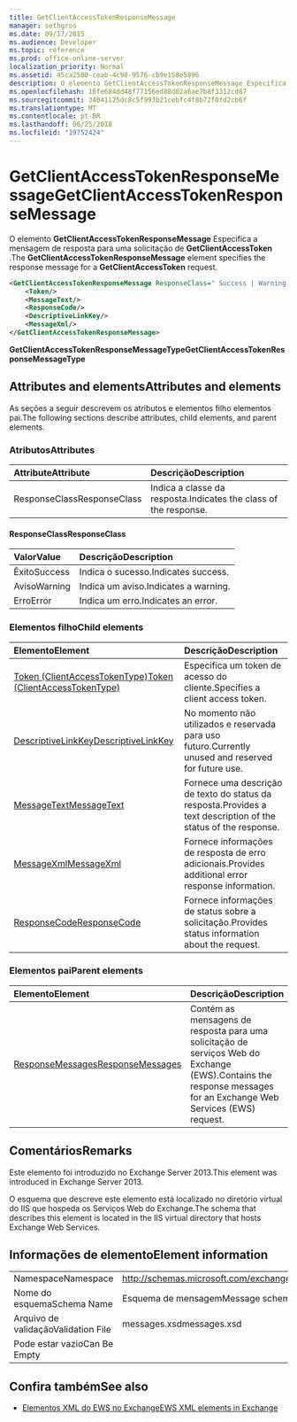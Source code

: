 ```yaml
---
title: GetClientAccessTokenResponseMessage
manager: sethgros
ms.date: 09/17/2015
ms.audience: Developer
ms.topic: reference
ms.prod: office-online-server
localization_priority: Normal
ms.assetid: 45ca2500-ceab-4c98-9576-cb9e158e5896
description: O elemento GetClientAccessTokenResponseMessage Especifica a mensagem de resposta para uma solicitação de GetClientAccessToken.
ms.openlocfilehash: 16fe684dd48f77156ed88d02a6ae7b8f3312cd87
ms.sourcegitcommit: 34041125dc8c5f993b21cebfc4f8b72f0fd2cb6f
ms.translationtype: MT
ms.contentlocale: pt-BR
ms.lasthandoff: 06/25/2018
ms.locfileid: "19752424"
---
```

# <a name="getclientaccesstokenresponsemessage"></a><span data-ttu-id="7c5be-103">GetClientAccessTokenResponseMessage</span><span class="sxs-lookup"><span data-stu-id="7c5be-103">GetClientAccessTokenResponseMessage</span></span>

<span data-ttu-id="7c5be-104">O elemento **GetClientAccessTokenResponseMessage** Especifica a mensagem de resposta para uma solicitação de **GetClientAccessToken** .</span><span class="sxs-lookup"><span data-stu-id="7c5be-104">The **GetClientAccessTokenResponseMessage** element specifies the response message for a **GetClientAccessToken** request.</span></span> 
  
```XML
<GetClientAccessTokenResponseMessage ResponseClass=" Success | Warning | Error ">
    <Token/>
    <MessageText/>
    <ResponseCode/>
    <DescriptiveLinkKey/>
    <MessageXml/>
</GetClientAccessTokenResponseMessage>
```

 <span data-ttu-id="7c5be-105">**GetClientAccessTokenResponseMessageType**</span><span class="sxs-lookup"><span data-stu-id="7c5be-105">**GetClientAccessTokenResponseMessageType**</span></span>
## <a name="attributes-and-elements"></a><span data-ttu-id="7c5be-106">Attributes and elements</span><span class="sxs-lookup"><span data-stu-id="7c5be-106">Attributes and elements</span></span>

<span data-ttu-id="7c5be-107">As seções a seguir descrevem os atributos e elementos filho elementos pai.</span><span class="sxs-lookup"><span data-stu-id="7c5be-107">The following sections describe attributes, child elements, and parent elements.</span></span>
  
### <a name="attributes"></a><span data-ttu-id="7c5be-108">Atributos</span><span class="sxs-lookup"><span data-stu-id="7c5be-108">Attributes</span></span>

|<span data-ttu-id="7c5be-109">**Attribute**</span><span class="sxs-lookup"><span data-stu-id="7c5be-109">**Attribute**</span></span>|<span data-ttu-id="7c5be-110">**Descrição**</span><span class="sxs-lookup"><span data-stu-id="7c5be-110">**Description**</span></span>|
|:-----|:-----|
|<span data-ttu-id="7c5be-111">ResponseClass</span><span class="sxs-lookup"><span data-stu-id="7c5be-111">ResponseClass</span></span>  <br/> |<span data-ttu-id="7c5be-112">Indica a classe da resposta.</span><span class="sxs-lookup"><span data-stu-id="7c5be-112">Indicates the class of the response.</span></span>  <br/> |
   
#### <a name="responseclass"></a><span data-ttu-id="7c5be-113">ResponseClass</span><span class="sxs-lookup"><span data-stu-id="7c5be-113">ResponseClass</span></span>

|<span data-ttu-id="7c5be-114">**Valor**</span><span class="sxs-lookup"><span data-stu-id="7c5be-114">**Value**</span></span>|<span data-ttu-id="7c5be-115">**Descrição**</span><span class="sxs-lookup"><span data-stu-id="7c5be-115">**Description**</span></span>|
|:-----|:-----|
|<span data-ttu-id="7c5be-116">Êxito</span><span class="sxs-lookup"><span data-stu-id="7c5be-116">Success</span></span>  <br/> |<span data-ttu-id="7c5be-117">Indica o sucesso.</span><span class="sxs-lookup"><span data-stu-id="7c5be-117">Indicates success.</span></span>  <br/> |
|<span data-ttu-id="7c5be-118">Aviso</span><span class="sxs-lookup"><span data-stu-id="7c5be-118">Warning</span></span>  <br/> |<span data-ttu-id="7c5be-119">Indica um aviso.</span><span class="sxs-lookup"><span data-stu-id="7c5be-119">Indicates a warning.</span></span>  <br/> |
|<span data-ttu-id="7c5be-120">Erro</span><span class="sxs-lookup"><span data-stu-id="7c5be-120">Error</span></span>  <br/> |<span data-ttu-id="7c5be-121">Indica um erro.</span><span class="sxs-lookup"><span data-stu-id="7c5be-121">Indicates an error.</span></span>  <br/> |
   
### <a name="child-elements"></a><span data-ttu-id="7c5be-122">Elementos filho</span><span class="sxs-lookup"><span data-stu-id="7c5be-122">Child elements</span></span>

|<span data-ttu-id="7c5be-123">**Elemento**</span><span class="sxs-lookup"><span data-stu-id="7c5be-123">**Element**</span></span>|<span data-ttu-id="7c5be-124">**Descrição**</span><span class="sxs-lookup"><span data-stu-id="7c5be-124">**Description**</span></span>|
|:-----|:-----|
|[<span data-ttu-id="7c5be-125">Token (ClientAccessTokenType)</span><span class="sxs-lookup"><span data-stu-id="7c5be-125">Token (ClientAccessTokenType)</span></span>](token-clientaccesstokentype.md) <br/> |<span data-ttu-id="7c5be-126">Especifica um token de acesso do cliente.</span><span class="sxs-lookup"><span data-stu-id="7c5be-126">Specifies a client access token.</span></span>  <br/> |
|[<span data-ttu-id="7c5be-127">DescriptiveLinkKey</span><span class="sxs-lookup"><span data-stu-id="7c5be-127">DescriptiveLinkKey</span></span>](descriptivelinkkey.md) <br/> |<span data-ttu-id="7c5be-128">No momento não utilizados e reservada para uso futuro.</span><span class="sxs-lookup"><span data-stu-id="7c5be-128">Currently unused and reserved for future use.</span></span>  <br/> |
|[<span data-ttu-id="7c5be-129">MessageText</span><span class="sxs-lookup"><span data-stu-id="7c5be-129">MessageText</span></span>](messagetext.md) <br/> |<span data-ttu-id="7c5be-130">Fornece uma descrição de texto do status da resposta.</span><span class="sxs-lookup"><span data-stu-id="7c5be-130">Provides a text description of the status of the response.</span></span>  <br/> |
|[<span data-ttu-id="7c5be-131">MessageXml</span><span class="sxs-lookup"><span data-stu-id="7c5be-131">MessageXml</span></span>](messagexml.md) <br/> |<span data-ttu-id="7c5be-132">Fornece informações de resposta de erro adicionais.</span><span class="sxs-lookup"><span data-stu-id="7c5be-132">Provides additional error response information.</span></span>  <br/> |
|[<span data-ttu-id="7c5be-133">ResponseCode</span><span class="sxs-lookup"><span data-stu-id="7c5be-133">ResponseCode</span></span>](responsecode.md) <br/> |<span data-ttu-id="7c5be-134">Fornece informações de status sobre a solicitação.</span><span class="sxs-lookup"><span data-stu-id="7c5be-134">Provides status information about the request.</span></span>  <br/> |
   
### <a name="parent-elements"></a><span data-ttu-id="7c5be-135">Elementos pai</span><span class="sxs-lookup"><span data-stu-id="7c5be-135">Parent elements</span></span>

|<span data-ttu-id="7c5be-136">**Elemento**</span><span class="sxs-lookup"><span data-stu-id="7c5be-136">**Element**</span></span>|<span data-ttu-id="7c5be-137">**Descrição**</span><span class="sxs-lookup"><span data-stu-id="7c5be-137">**Description**</span></span>|
|:-----|:-----|
|[<span data-ttu-id="7c5be-138">ResponseMessages</span><span class="sxs-lookup"><span data-stu-id="7c5be-138">ResponseMessages</span></span>](responsemessages.md) <br/> |<span data-ttu-id="7c5be-139">Contém as mensagens de resposta para uma solicitação de serviços Web do Exchange (EWS).</span><span class="sxs-lookup"><span data-stu-id="7c5be-139">Contains the response messages for an Exchange Web Services (EWS) request.</span></span>  <br/> |
   
## <a name="remarks"></a><span data-ttu-id="7c5be-140">Comentários</span><span class="sxs-lookup"><span data-stu-id="7c5be-140">Remarks</span></span>

<span data-ttu-id="7c5be-141">Este elemento foi introduzido no Exchange Server 2013.</span><span class="sxs-lookup"><span data-stu-id="7c5be-141">This element was introduced in Exchange Server 2013.</span></span>
  
<span data-ttu-id="7c5be-142">O esquema que descreve este elemento está localizado no diretório virtual do IIS que hospeda os Serviços Web do Exchange.</span><span class="sxs-lookup"><span data-stu-id="7c5be-142">The schema that describes this element is located in the IIS virtual directory that hosts Exchange Web Services.</span></span>
  
## <a name="element-information"></a><span data-ttu-id="7c5be-143">Informações de elemento</span><span class="sxs-lookup"><span data-stu-id="7c5be-143">Element information</span></span>

|||
|:-----|:-----|
|<span data-ttu-id="7c5be-144">Namespace</span><span class="sxs-lookup"><span data-stu-id="7c5be-144">Namespace</span></span>  <br/> |http://schemas.microsoft.com/exchange/services/2006/messages  <br/> |
|<span data-ttu-id="7c5be-145">Nome do esquema</span><span class="sxs-lookup"><span data-stu-id="7c5be-145">Schema Name</span></span>  <br/> |<span data-ttu-id="7c5be-146">Esquema de mensagem</span><span class="sxs-lookup"><span data-stu-id="7c5be-146">Message schema</span></span>  <br/> |
|<span data-ttu-id="7c5be-147">Arquivo de validação</span><span class="sxs-lookup"><span data-stu-id="7c5be-147">Validation File</span></span>  <br/> |<span data-ttu-id="7c5be-148">messages.xsd</span><span class="sxs-lookup"><span data-stu-id="7c5be-148">messages.xsd</span></span>  <br/> |
|<span data-ttu-id="7c5be-149">Pode estar vazio</span><span class="sxs-lookup"><span data-stu-id="7c5be-149">Can Be Empty</span></span>  <br/> ||
   
## <a name="see-also"></a><span data-ttu-id="7c5be-150">Confira também</span><span class="sxs-lookup"><span data-stu-id="7c5be-150">See also</span></span>



- [<span data-ttu-id="7c5be-151">Elementos XML do EWS no Exchange</span><span class="sxs-lookup"><span data-stu-id="7c5be-151">EWS XML elements in Exchange</span></span>](ews-xml-elements-in-exchange.md)

